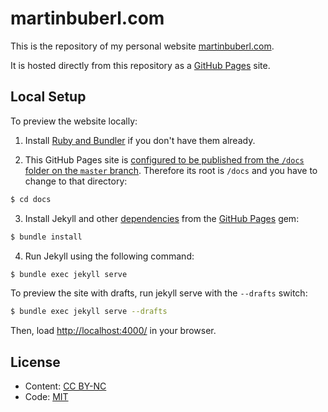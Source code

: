 # martinbuberl.com

This is the repository of my personal website [martinbuberl.com](https://martinbuberl.com/).

It is hosted directly from this repository as a [GitHub Pages](https://pages.github.com/) site.

## Local Setup

To preview the website locally:

1. Install [Ruby and Bundler](https://help.github.com/articles/setting-up-your-github-pages-site-locally-with-jekyll/) if you don't have them already.

2. This GitHub Pages site is [configured to be published from the `/docs` folder on the `master` branch](https://help.github.com/en/articles/configuring-a-publishing-source-for-github-pages#publishing-your-github-pages-site-from-a-docs-folder-on-your-master-branch). Therefore its root is `/docs` and you have to change to that directory:

```sh
$ cd docs
```

3. Install Jekyll and other [dependencies](https://pages.github.com/versions/) from the [GitHub Pages](docs/Gemfile) gem:

```sh
$ bundle install
```

4. Run Jekyll using the following command:

```sh
$ bundle exec jekyll serve
```

To preview the site with drafts, run jekyll serve with the `--drafts` switch:

```sh
$ bundle exec jekyll serve --drafts
```

Then, load [http://localhost:4000/](http://localhost:4000/) in your browser.

## License

* Content: [CC BY-NC](http://creativecommons.org/licenses/by-nc/4.0/)
* Code: [MIT](https://opensource.org/licenses/MIT)
